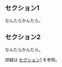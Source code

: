 ## <a name="section1"> セクション1

なんたらかんたら。

## <a name="section2"> セクション2

なんたらかんたら。

詳細は [セクション1](#section1) を参照。
